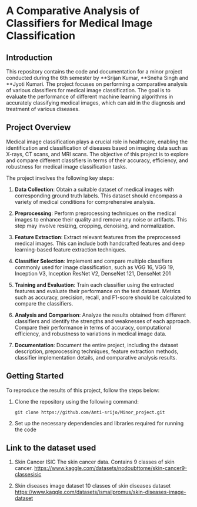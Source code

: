 # A Comparative Analysis of Classifiers for Medical Image Classification

## Introduction
This repository contains the code and documentation for a minor project conducted during the 6th semester by **Srijan Kumar, **Sneha Singh and **Jyoti Kumari. The project focuses on performing a comparative analysis of various classifiers for medical image classification. The goal is to evaluate the performance of different machine learning algorithms in accurately classifying medical images, which can aid in the diagnosis and treatment of various diseases.

## Project Overview
Medical image classification plays a crucial role in healthcare, enabling the identification and classification of diseases based on imaging data such as X-rays, CT scans, and MRI scans. The objective of this project is to explore and compare different classifiers in terms of their accuracy, efficiency, and robustness for medical image classification tasks.

The project involves the following key steps:

1. **Data Collection**: Obtain a suitable dataset of medical images with corresponding ground truth labels. This dataset should encompass a variety of medical conditions for comprehensive analysis.

2. **Preprocessing**: Perform preprocessing techniques on the medical images to enhance their quality and remove any noise or artifacts. This step may involve resizing, cropping, denoising, and normalization.

3. **Feature Extraction**: Extract relevant features from the preprocessed medical images. This can include both handcrafted features and deep learning-based feature extraction techniques.

4. **Classifier Selection**: Implement and compare multiple classifiers commonly used for image classification, such as VGG 16, VGG 19, Inception V3, Inception ResNet V2, DenseNet
121, DenseNet 201

5. **Training and Evaluation**: Train each classifier using the extracted features and evaluate their performance on the test dataset. Metrics such as accuracy, precision, recall, and F1-score should be calculated to compare the classifiers.

6. **Analysis and Comparison**: Analyze the results obtained from different classifiers and identify the strengths and weaknesses of each approach. Compare their performance in terms of accuracy, computational efficiency, and robustness to variations in medical image data.

7. **Documentation**: Document the entire project, including the dataset description, preprocessing techniques, feature extraction methods, classifier implementation details, and comparative analysis results.


## Getting Started
To reproduce the results of this project, follow the steps below:

1. Clone the repository using the following command:
   ```
   git clone https://github.com/Anti-srijo/Minor_project.git
   ```

2. Set up the necessary dependencies and libraries required for running the code


## Link to the dataset used
1. Skin Cancer ISIC
    The skin cancer data. Contains 9 classes of skin cancer.
    https://www.kaggle.com/datasets/nodoubttome/skin-cancer9-classesisic
    
2. Skin diseases image dataset
    10 classes of skin diseases dataset
    https://www.kaggle.com/datasets/ismailpromus/skin-diseases-image-dataset
